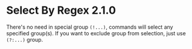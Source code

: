 Select By Regex 2.1.0
===

There's no need in special group `(!...)`, commands will select any specified group(s).
If you want to exclude group from selection, just use `(?:...)` group.
